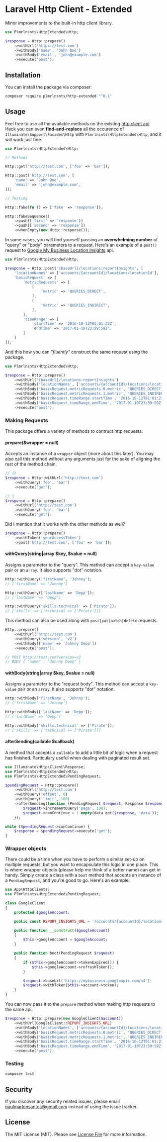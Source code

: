# Laravel Http Client - Extended

Minor improvements to the built-in http client library.

```php
use Plmrlnsnts\HttpExtended\Http;

$response = Http::prepare()
    ->withUrl('https://test.com')
    ->withBody('name', 'John Doe')
    ->withBody('email', 'john@example.com')
    ->execute('post');
```

## Installation

You can install the package via composer:

```bash
composer require plmrlnsnts/http-extended "^0.1"
```

## Usage

Feel free to use all the available methods on the existing [http client api](https://laravel.com/docs/7.x/http-client#introduction). Heck you can even **find-and-replace** all the occurence of `Illuminate\Support\Facades\Http` with `Plmrlnsnts\HttpExtended\Http`, and it will work just fine.

``` php
use Plmrlnsnts\HttpExtended\Http;

// Methods

Http::get('http://test.com', ['foo' => 'bar']);

Http::post('http://test.com', [
    'name' => 'John Doe',
    'email' => 'john@example.com',
]);

// Testing

Http::fake(fn () => ['fake' => 'response']);

Http::fakeSequence()
    ->push(['first' => 'response'])
    ->push(['second' => 'response'])
    ->whenEmpty(new Http::response());
```

In some cases, you will find yourself passing an **overwhelming number** of "query" or "body" parameters to a request. Here's an example of a `post()` request to [Google My Business Location Insights](https://developers.google.com/my-business/content/insight-data) api.

```php
use Plmrlnsnts\HttpExtended\Http;

$response = Http::post('{baseUrl}/locations:reportInsights', [
    'locationNames' => ['accounts/{accountId}/locations/locationId'],
    'basicRequest' => [
        'metricRequests' => [
            [
                'metric' => 'QUERIES_DIRECT',
            ],
            [
                'metric' => 'QUERIES_INDIRECT',
            ],
        ],
        'timeRange' => [
            'startTime' => '2016-10-12T01:01:23Z',
            'endTime' => '2017-01-10T23:59:59Z',
        ]
    ]
]);
```

And this how you can *"fluently"* construct the same request using the package.

```php
use Plmrlnsnts\HttpExtended\Http;

$response = Http::prepare()
    ->withUrl('{baseUrl}/locations:reportInsights')
    ->withBody('locationNames', ['accounts/{accountId}/locations/locationId'])
    ->withBody('basicRequest.metricRequests.0.metric', 'QUERIES_DIRECT')
    ->withBody('basicRequest.metricRequests.1.metric', 'QUERIES_INDIRECT')
    ->withBody('basicRequest.timeRange.startTime', '2016-10-12T01:01:23Z')
    ->withBody('basicRequest.timeRange.endTime', '2017-01-10T23:59:59Z')
    ->execute('post');
```

### Making Requests

This package offers a variety of methods to contruct http requests:

#### prepare($wrapper = null)

Accepts an instance of a `wrapper` object (more about this later). You may also call this method without any arguments just for the sake of aligning the rest of the method chain.

```php
// 😥
$response = Http::withUrl('http://test.com')
    ->withQuery('foo', 'bar')
    ->execute('get');

// 🥰
$response = Http::prepare()
    ->withUrl('http://test.com')
    ->withQuery('foo', 'bar')
    ->execute('get');
```

Did I mention that it works with the other methods as well?

```php
$response = Http::prepare()
    ->withToken('yourAccessToken')
    ->post('http://test.com', ['foo' => 'bar']);
```

#### withQuery(string|array $key, $value = null)

Assigns a parameter to the "query". This method can accept a `key-value` pair or an `array`. It also supports "dot" notation.

```php
Http::withQuery('firstName', 'Johnny');
// ['firstName' => 'Johnny']

Http::withQuery(['lastName' => 'Depp']);
// ['lastName' => 'Depp']

Http::withQuery('skills.technical' => ['Pirate']);
// ['skills' => ['technical => ['Pirate']]]
```

This method can also be used along with `post|put|patch|delete` requests.

```php
Http::prepare()
    ->withUrl('http://test.com')
    ->withQuery('version', 'v2')
    ->withBody(['name' => 'Johnny Depp'])
    ->execute('post');

// POST http://test.com?version=v2
// BODY { "name" : "Johnny Depp" }
```

#### withBody(string|array $key, $value = null)

Assigns a parameter to the "request body". This method can accept a `key-value` pair or an `array`. It also supports "dot" notation.

```php
Http::withBody('firstName', 'Johnny');
// ['firstName' => 'Johnny']

Http::withBody(['lastName' => 'Depp']);
// ['lastName' => 'Depp']

Http::withBody('skills.technical' => ['Pirate']);
// ['skills' => ['technical => ['Pirate']]]
```

#### afterSending(callable $callback)

A method that accepts a `callable` to add a little bit of logic when a request has finished. Particulary useful when dealing with paginated result set.

```php
use Illuminate\Http\Client\Response;
use Plmrlnsnts\HttpExtended\Http;
use Plmrlnsnts\HttpExtended\PendingRequest;

$pendingRequest = Http::prepare()
    ->withUrl('http://test.com')
    ->withQuery('offset', 0)
    ->withQuery('limit', 100)
    ->afterSending(function (PendingRequest $request, Response $response) {
        $request->incrementQuery('page', 100);
        $request->canContinue = ! empty(data_get($response, 'data'));
    });

while ($pendingRequest->canContinue) {
    $response = $pendingRequest->execute('get');
}
```

### Wrapper objects

There could be a time when you have to perform a similar set-up on multiple requests, but you want to encapsulate this logic in one place. This is where wrapper objects (please help me think of a better name) can get in handy. Simply create a class with a `boot` method that accepts an instance of a `PendingRequest`, and you're good to go. Here's an example:

```php
use App\HttpClients;
use Plmrlnsnts\HttpExtended\PendingRequest;

class GoogleClient
{
    protected $googleAccount;

    public const REPORT_INSIGHTS_URL = '/accounts/{accountId}/locations:reportInsights';

    public function __construct($googleAccount)
    {
        $this->googleAccount = $googleAccount;
    }

    public function boot(PendingRequest $request)
    {
        if ($this->googleAccount->tokenExpired()) {
            $this->googleAccount->refreshToken();
        }

        $request->baseUrl('https://mybusiness.googleapis.com/v4');
        $request->withToken($this->account->token);
    }
}
```

You can now pass it to the `prepare` method when making http requests to the same api.

```php
$response = Http::prepare(new GoogleClient($account))
    ->withUrl(GoogleClient::REPORT_INSIGHTS_URL)
    ->withBody('locationNames', ['accounts/{accountId}/locations/locationId'])
    ->withBody('basicRequest.metricRequests.0.metric', 'QUERIES_DIRECT')
    ->withBody('basicRequest.metricRequests.1.metric', 'QUERIES_INDIRECT')
    ->withBody('basicRequest.timeRange.startTime', '2016-10-12T01:01:23Z')
    ->withBody('basicRequest.timeRange.endTime', '2017-01-10T23:59:59Z')
    ->execute('post');
```

### Testing

``` bash
composer test
```

## Security

If you discover any security related issues, please email paulmarlonsantos@gmail.com instead of using the issue tracker.

## License

The MIT License (MIT). Please see [License File](LICENSE.md) for more information.
